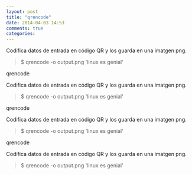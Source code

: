 ```yaml
---
layout: post
title: "qrencode"
date: 2014-04-03 14:53
comments: true
categories: 
---
```

Codifica datos de entrada en código QR y los guarda en una imatgen png.

>$ qrencode -o output.png 'linux es genial'

qrencode

Codifica datos de entrada en código QR y los guarda en una imatgen png.

>$ qrencode -o output.png 'linux es genial'

qrencode

Codifica datos de entrada en código QR y los guarda en una imatgen png.

>$ qrencode -o output.png 'linux es genial'

qrencode

Codifica datos de entrada en código QR y los guarda en una imatgen png.

>$ qrencode -o output.png 'linux es genial'

